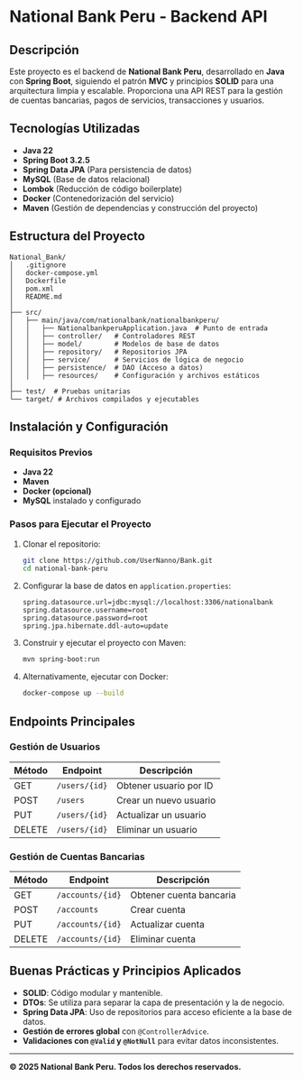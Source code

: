 # National Bank Peru - Backend API

## Descripción
Este proyecto es el backend de **National Bank Peru**, desarrollado en **Java** con **Spring Boot**, siguiendo el patrón **MVC** y principios **SOLID** para una arquitectura limpia y escalable. Proporciona una API REST para la gestión de cuentas bancarias, pagos de servicios, transacciones y usuarios.

## Tecnologías Utilizadas
- **Java 22**
- **Spring Boot 3.2.5**
- **Spring Data JPA** (Para persistencia de datos)
- **MySQL** (Base de datos relacional)
- **Lombok** (Reducción de código boilerplate)
- **Docker** (Contenedorización del servicio)
- **Maven** (Gestión de dependencias y construcción del proyecto)

## Estructura del Proyecto
```
National_Bank/
│   .gitignore
│   docker-compose.yml
│   Dockerfile
│   pom.xml
│   README.md
│
├── src/
│   ├── main/java/com/nationalbank/nationalbankperu/
│   │   ├── NationalbankperuApplication.java  # Punto de entrada
│   │   ├── controller/   # Controladores REST
│   │   ├── model/        # Modelos de base de datos
│   │   ├── repository/   # Repositorios JPA
│   │   ├── service/      # Servicios de lógica de negocio
│   │   ├── persistence/  # DAO (Acceso a datos)
│   │   ├── resources/    # Configuración y archivos estáticos
│
├── test/  # Pruebas unitarias
└── target/ # Archivos compilados y ejecutables
```

## Instalación y Configuración
### Requisitos Previos
- **Java 22**
- **Maven**
- **Docker (opcional)**
- **MySQL** instalado y configurado

### Pasos para Ejecutar el Proyecto
1. Clonar el repositorio:
   ```sh
   git clone https://github.com/UserNanno/Bank.git
   cd national-bank-peru
   ```
2. Configurar la base de datos en `application.properties`:
   ```properties
   spring.datasource.url=jdbc:mysql://localhost:3306/nationalbank
   spring.datasource.username=root
   spring.datasource.password=root
   spring.jpa.hibernate.ddl-auto=update
   ```
3. Construir y ejecutar el proyecto con Maven:
   ```sh
   mvn spring-boot:run
   ```
4. Alternativamente, ejecutar con Docker:
   ```sh
   docker-compose up --build
   ```

## Endpoints Principales
### Gestión de Usuarios
| Método | Endpoint | Descripción |
|--------|---------|-------------|
| GET | `/users/{id}` | Obtener usuario por ID |
| POST | `/users` | Crear un nuevo usuario |
| PUT | `/users/{id}` | Actualizar un usuario |
| DELETE | `/users/{id}` | Eliminar un usuario |

### Gestión de Cuentas Bancarias
| Método | Endpoint | Descripción |
|--------|---------|-------------|
| GET | `/accounts/{id}` | Obtener cuenta bancaria |
| POST | `/accounts` | Crear cuenta |
| PUT | `/accounts/{id}` | Actualizar cuenta |
| DELETE | `/accounts/{id}` | Eliminar cuenta |

## Buenas Prácticas y Principios Aplicados
- **SOLID**: Código modular y mantenible.
- **DTOs**: Se utiliza para separar la capa de presentación y la de negocio.
- **Spring Data JPA**: Uso de repositorios para acceso eficiente a la base de datos.
- **Gestión de errores global** con `@ControllerAdvice`.
- **Validaciones con `@Valid` y `@NotNull`** para evitar datos inconsistentes.

---
**© 2025 National Bank Peru. Todos los derechos reservados.**

